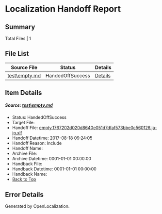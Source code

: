 # <a name='report-top'></a> Localization Handoff Report

## Summary
 Total Files | 1

## File List
 Source File | Status | Details 
 ----------- | ------ | ------- 
 [test\empty.md](https://github.com/OpenLocalizationOrg/PowerShell-Docs/blob/0b2fc52cc33d24096ebad31821c188fba7bf5bb2/test/empty.md) | HandedOffSuccess | [Details](#1f42e5b4020c93cad1681a64d8f899953311d18062)

## Item Details
##### <a name='1f42e5b4020c93cad1681a64d8f899953311d18062'></a> Source: [test\empty.md](https://github.com/OpenLocalizationOrg/PowerShell-Docs/blob/0b2fc52cc33d24096ebad31821c188fba7bf5bb2/test/empty.md)
* Status: HandedOffSuccess
* Target File: 
* Handoff File: [empty.1767202d020d8640e051d7dfaf573bbe0c560126.ja-jp.xlf](https://github.com/OpenLocalizationOrg/PowerShell-Docs.handoff/blob/72f71ef4be754a0843053bb16f4890e9ff425342/ol-handoff/OpenLocalizationOrg/PowerShell-Docs.ja-jp/live/empty.1767202d020d8640e051d7dfaf573bbe0c560126.ja-jp.xlf)
* Handoff Datetime: 2017-08-18 09:24:05
* Handoff Reason: Include
* Handoff Name: 
* Archive File: 
* Archive Datetime: 0001-01-01 00:00:00
* Handback File: 
* Handback Datetime: 0001-01-01 00:00:00
* Handback Name: 
* [Back to Top](#report-top)


## Error Details

Generated by OpenLocalization.
